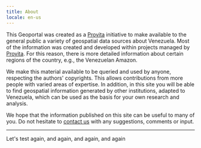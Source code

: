```yaml
---
title: About
locale: en-us
---
```

This Geoportal was created as a [Provita](https://www.provita.org.ve/) initiative to make available to the general public a variety of geospatial data sources about Venezuela. Most of the information was created and developed within projects managed by [Provita](https://www.provita.org.ve/). For this reason, there is more detailed information about certain regions of the country, e.g., the Venezuelan Amazon.

We make this material available to be queried and used by anyone, respecting the authors' copyrights. This allows contributions from more people with varied areas of expertise. In addition, in this site you will be able to find geospatial information generated by other institutions, adapted to Venezuela, which can be used as the basis for your own research and analysis.

We hope that the information published on this site can be useful to many of you. Do not hesitate to [contact us](/contact) with any suggestions, comments or input.

---

Let's test again, and again, and again, and again